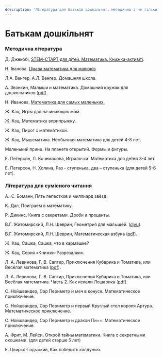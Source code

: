 ```yaml
---
description: 'Література для батьків дошкільнят: методична і не тільки'
---
```


# Батькам дошкільнят

### **Методична література** 

Д. Джекобі, [STEM-СТАРТ для дітей. Математика. Книжка-активіті](https://www.ranok.com.ua/ru/info-stemstart-dlya-ditej-matematika-knizhkaaktiviti-27487.html). 

Н. Іванова. [Цікава математика для малюків](https://www.svitlanasishchuk.com/post/цікава-математика-для-малюків)



Л.А. Венгер, А.Л. Венгер. Домашняя школа.

А. Звонкин, Малыши и математика. Домашний кружок для дошкольников  \([pdf](https://www.mccme.ru/free-books/zvonkine/zvonkine2.pdf)\).

Н. Иванова, [Математика для самых маленьких.](https://vkcyprus.com/math-for-kids) 

Ж. Кац, Игры для начинающих мам.

Ж. Кац, Математика вприпрыжку.

Ж. Кац, Пирог с математикой.

Ж. Кац, Мышематика. Необычная математика для детей 4-8 лет.

Маленький принц. На планете открытий. Формы и фигуры.

Е. Петерсон, Л. Кочемасова, Игралочка. Математика для детей 3-4 лет.

Е. Петерсон, Н. Холина, Раз - ступенька, два – ступенька \(для детей 5-6 лет\).



### **Література для сумісного читання**  

А.-С. Боманн, Пять лепестков и миллиард звёзд.

K. Дал, Поиграем в математику.

Р. Дикинс. Книга с секретами. Дроби и проценты.

В.Г. Житомирский, Л.Н. Шеврин, Геометрия для малышей. \([djvu](https://sheba.spb.ru/s/knigi/zhitomir-geometriya.djvu)\).

В.Г. Житомирский, Л.Н. Шеврин, Математическая азбука \([pdf](https://sheba.spb.ru/za/matemat-azbuka-1980.pdf)\).

Ж. Кац, Сашка, Сашка, что в кармашке? 

Ж. Кац, Серия «Книжки-Разрезалки».

Л. А. Левинова, Г. В. Сапгир, Приключения Кубарика и Томатика, или Весёлая математика \([pdf](http://philipok4.narod.ru/Tuser7/Kubarik1.pdf)\).

Л. А. Левинова, Г. В. Сапгир, Приключения Кубарика и Томатика, или Весёлая математика. Часть 2. Как искали Лошарика \([pdf](http://philipok4.narod.ru/Tuser7/Kubarik2.pdf)\).

С. Нойшвандер, Сэр Периметр и меч в конусе.  Математическое приключение.

С. Нойшвандер, Сэр Периметр и первый Круглый стол короля Артура. Математическое приключение.

С. Нойшвандер, Сэр Периметр и дракон Пи++.  Математическое приключение.

А. Фрит, М. Лейси, Открой тайны математики. Книга с секретными окошками. \(для детей старше 5 лет\)

Е. Цвирко-Годыцкий, Как победить колдунью. 





